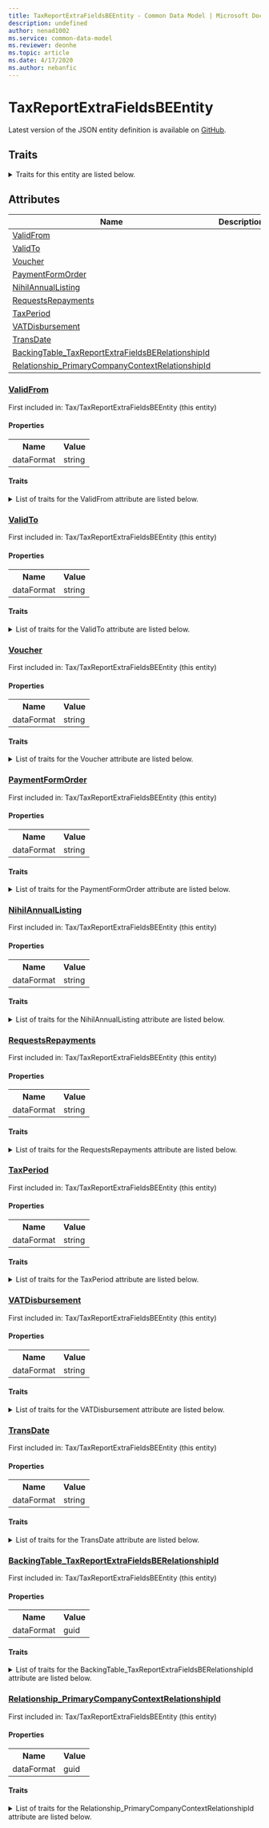 ```yaml
---
title: TaxReportExtraFieldsBEEntity - Common Data Model | Microsoft Docs
description: undefined
author: nenad1002
ms.service: common-data-model
ms.reviewer: deonhe
ms.topic: article
ms.date: 4/17/2020
ms.author: nebanfic
---
```


# TaxReportExtraFieldsBEEntity

  
 Latest version of the JSON entity definition is available on <a href="https://github.com/Microsoft/CDM/tree/master/schemaDocuments/core/erp/Entities/Finance/Tax/TaxReportExtraFieldsBEEntity.cdm.json" target="_blank">GitHub</a>.  

## Traits

<details>
<summary>Traits for this entity are listed below.  
</summary>

**is.CDM.entityVersion**  
  <table><tr><th>Parameter</th><th>Value</th><th>Data type</th><th>Explanation</th></tr><tr><td>versionNumber</td><td>"1.0.0"</td><td>string</td><td>semantic version number of the entity</td></tr></table>

**is.application.releaseVersion**  
  <table><tr><th>Parameter</th><th>Value</th><th>Data type</th><th>Explanation</th></tr><tr><td>releaseVersion</td><td>"10.0.13.0"</td><td>string</td><td>semantic version number of the application introducing this entity</td></tr></table>

</details>

## Attributes

|Name|Description|First Included in Instance|
|---|---|---|
|[ValidFrom](#ValidFrom)||<a href="TaxReportExtraFieldsBEEntity.md" target="_blank">Tax/TaxReportExtraFieldsBEEntity</a>|
|[ValidTo](#ValidTo)||<a href="TaxReportExtraFieldsBEEntity.md" target="_blank">Tax/TaxReportExtraFieldsBEEntity</a>|
|[Voucher](#Voucher)||<a href="TaxReportExtraFieldsBEEntity.md" target="_blank">Tax/TaxReportExtraFieldsBEEntity</a>|
|[PaymentFormOrder](#PaymentFormOrder)||<a href="TaxReportExtraFieldsBEEntity.md" target="_blank">Tax/TaxReportExtraFieldsBEEntity</a>|
|[NihilAnnualListing](#NihilAnnualListing)||<a href="TaxReportExtraFieldsBEEntity.md" target="_blank">Tax/TaxReportExtraFieldsBEEntity</a>|
|[RequestsRepayments](#RequestsRepayments)||<a href="TaxReportExtraFieldsBEEntity.md" target="_blank">Tax/TaxReportExtraFieldsBEEntity</a>|
|[TaxPeriod](#TaxPeriod)||<a href="TaxReportExtraFieldsBEEntity.md" target="_blank">Tax/TaxReportExtraFieldsBEEntity</a>|
|[VATDisbursement](#VATDisbursement)||<a href="TaxReportExtraFieldsBEEntity.md" target="_blank">Tax/TaxReportExtraFieldsBEEntity</a>|
|[TransDate](#TransDate)||<a href="TaxReportExtraFieldsBEEntity.md" target="_blank">Tax/TaxReportExtraFieldsBEEntity</a>|
|[BackingTable_TaxReportExtraFieldsBERelationshipId](#BackingTable_TaxReportExtraFieldsBERelationshipId)||<a href="TaxReportExtraFieldsBEEntity.md" target="_blank">Tax/TaxReportExtraFieldsBEEntity</a>|
|[Relationship_PrimaryCompanyContextRelationshipId](#Relationship_PrimaryCompanyContextRelationshipId)||<a href="TaxReportExtraFieldsBEEntity.md" target="_blank">Tax/TaxReportExtraFieldsBEEntity</a>|

### <a href=#ValidFrom name="ValidFrom">ValidFrom</a>

First included in: Tax/TaxReportExtraFieldsBEEntity (this entity)  

#### Properties

<table><tr><th>Name</th><th>Value</th></tr><tr><td>dataFormat</td><td>string</td></tr></table>

#### Traits

<details>
<summary>List of traits for the ValidFrom attribute are listed below.</summary>

**is.dataFormat.character**  
**is.dataFormat.big**  
**is.dataFormat.array**  
**is.dataFormat.character**  
**is.dataFormat.array**  
</details>

### <a href=#ValidTo name="ValidTo">ValidTo</a>

First included in: Tax/TaxReportExtraFieldsBEEntity (this entity)  

#### Properties

<table><tr><th>Name</th><th>Value</th></tr><tr><td>dataFormat</td><td>string</td></tr></table>

#### Traits

<details>
<summary>List of traits for the ValidTo attribute are listed below.</summary>

**is.dataFormat.character**  
**is.dataFormat.big**  
**is.dataFormat.array**  
**is.dataFormat.character**  
**is.dataFormat.array**  
</details>

### <a href=#Voucher name="Voucher">Voucher</a>

First included in: Tax/TaxReportExtraFieldsBEEntity (this entity)  

#### Properties

<table><tr><th>Name</th><th>Value</th></tr><tr><td>dataFormat</td><td>string</td></tr></table>

#### Traits

<details>
<summary>List of traits for the Voucher attribute are listed below.</summary>

**is.dataFormat.character**  
**is.dataFormat.big**  
**is.dataFormat.array**  
**is.dataFormat.character**  
**is.dataFormat.array**  
</details>

### <a href=#PaymentFormOrder name="PaymentFormOrder">PaymentFormOrder</a>

First included in: Tax/TaxReportExtraFieldsBEEntity (this entity)  

#### Properties

<table><tr><th>Name</th><th>Value</th></tr><tr><td>dataFormat</td><td>string</td></tr></table>

#### Traits

<details>
<summary>List of traits for the PaymentFormOrder attribute are listed below.</summary>

**is.dataFormat.character**  
**is.dataFormat.big**  
**is.dataFormat.array**  
**is.dataFormat.character**  
**is.dataFormat.array**  
</details>

### <a href=#NihilAnnualListing name="NihilAnnualListing">NihilAnnualListing</a>

First included in: Tax/TaxReportExtraFieldsBEEntity (this entity)  

#### Properties

<table><tr><th>Name</th><th>Value</th></tr><tr><td>dataFormat</td><td>string</td></tr></table>

#### Traits

<details>
<summary>List of traits for the NihilAnnualListing attribute are listed below.</summary>

**is.dataFormat.character**  
**is.dataFormat.big**  
**is.dataFormat.array**  
**is.dataFormat.character**  
**is.dataFormat.array**  
</details>

### <a href=#RequestsRepayments name="RequestsRepayments">RequestsRepayments</a>

First included in: Tax/TaxReportExtraFieldsBEEntity (this entity)  

#### Properties

<table><tr><th>Name</th><th>Value</th></tr><tr><td>dataFormat</td><td>string</td></tr></table>

#### Traits

<details>
<summary>List of traits for the RequestsRepayments attribute are listed below.</summary>

**is.dataFormat.character**  
**is.dataFormat.big**  
**is.dataFormat.array**  
**is.dataFormat.character**  
**is.dataFormat.array**  
</details>

### <a href=#TaxPeriod name="TaxPeriod">TaxPeriod</a>

First included in: Tax/TaxReportExtraFieldsBEEntity (this entity)  

#### Properties

<table><tr><th>Name</th><th>Value</th></tr><tr><td>dataFormat</td><td>string</td></tr></table>

#### Traits

<details>
<summary>List of traits for the TaxPeriod attribute are listed below.</summary>

**is.dataFormat.character**  
**is.dataFormat.big**  
**is.dataFormat.array**  
**is.dataFormat.character**  
**is.dataFormat.array**  
</details>

### <a href=#VATDisbursement name="VATDisbursement">VATDisbursement</a>

First included in: Tax/TaxReportExtraFieldsBEEntity (this entity)  

#### Properties

<table><tr><th>Name</th><th>Value</th></tr><tr><td>dataFormat</td><td>string</td></tr></table>

#### Traits

<details>
<summary>List of traits for the VATDisbursement attribute are listed below.</summary>

**is.dataFormat.character**  
**is.dataFormat.big**  
**is.dataFormat.array**  
**is.dataFormat.character**  
**is.dataFormat.array**  
</details>

### <a href=#TransDate name="TransDate">TransDate</a>

First included in: Tax/TaxReportExtraFieldsBEEntity (this entity)  

#### Properties

<table><tr><th>Name</th><th>Value</th></tr><tr><td>dataFormat</td><td>string</td></tr></table>

#### Traits

<details>
<summary>List of traits for the TransDate attribute are listed below.</summary>

**is.dataFormat.character**  
**is.dataFormat.big**  
**is.dataFormat.array**  
**is.dataFormat.character**  
**is.dataFormat.array**  
</details>

### <a href=#BackingTable_TaxReportExtraFieldsBERelationshipId name="BackingTable_TaxReportExtraFieldsBERelationshipId">BackingTable_TaxReportExtraFieldsBERelationshipId</a>

First included in: Tax/TaxReportExtraFieldsBEEntity (this entity)  

#### Properties

<table><tr><th>Name</th><th>Value</th></tr><tr><td>dataFormat</td><td>guid</td></tr></table>

#### Traits

<details>
<summary>List of traits for the BackingTable_TaxReportExtraFieldsBERelationshipId attribute are listed below.</summary>

**is.dataFormat.character**  
**is.dataFormat.big**  
**is.dataFormat.array**  
**is.dataFormat.guid**  
**means.identity.entityId**  
**is.linkedEntity.identifier**  
Marks the attribute(s) that hold foreign key references to a linked (used as an attribute) entity. This attribute is added to the resolved entity to enumerate the referenced entities.  <table><tr><th>Parameter</th><th>Value</th><th>Data type</th><th>Explanation</th></tr><tr><td>entityReferences</td><td><table><tr><th>entityReference</th><th>attributeReference</th></tr><tr><td><a href="../../../Tables/Finance/Tax/Transaction/TaxReportExtraFieldsBE.md" target="_blank">/core/erp/Tables/Finance/Tax/Transaction/TaxReportExtraFieldsBE.cdm.json/TaxReportExtraFieldsBE</a></td><td><a href="../../../Tables/Finance/Tax/Transaction/TaxReportExtraFieldsBE.md#RecId" target="_blank">RecId</a></td></tr></table></td><td>entity</td><td>a reference to the constant entity holding the list of entity references</td></tr></table>

**is.dataFormat.guid**  
**is.dataFormat.character**  
**is.dataFormat.array**  
</details>

### <a href=#Relationship_PrimaryCompanyContextRelationshipId name="Relationship_PrimaryCompanyContextRelationshipId">Relationship_PrimaryCompanyContextRelationshipId</a>

First included in: Tax/TaxReportExtraFieldsBEEntity (this entity)  

#### Properties

<table><tr><th>Name</th><th>Value</th></tr><tr><td>dataFormat</td><td>guid</td></tr></table>

#### Traits

<details>
<summary>List of traits for the Relationship_PrimaryCompanyContextRelationshipId attribute are listed below.</summary>

**is.dataFormat.character**  
**is.dataFormat.big**  
**is.dataFormat.array**  
**is.dataFormat.guid**  
**means.identity.entityId**  
**is.linkedEntity.identifier**  
Marks the attribute(s) that hold foreign key references to a linked (used as an attribute) entity. This attribute is added to the resolved entity to enumerate the referenced entities.  <table><tr><th>Parameter</th><th>Value</th><th>Data type</th><th>Explanation</th></tr><tr><td>entityReferences</td><td><table><tr><th>entityReference</th><th>attributeReference</th></tr><tr><td><a href="../../../Tables/Finance/Ledger/Main/CompanyInfo.md" target="_blank">/core/erp/Tables/Finance/Ledger/Main/CompanyInfo.cdm.json/CompanyInfo</a></td><td><a href="../../../Tables/Finance/Ledger/Main/CompanyInfo.md#RecId" target="_blank">RecId</a></td></tr></table></td><td>entity</td><td>a reference to the constant entity holding the list of entity references</td></tr></table>

**is.dataFormat.guid**  
**is.dataFormat.character**  
**is.dataFormat.array**  
</details>
